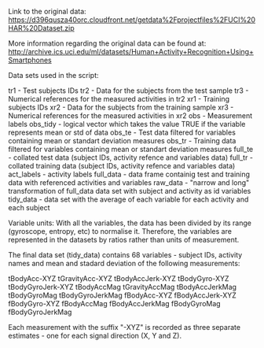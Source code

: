 Link to the original data:
https://d396qusza40orc.cloudfront.net/getdata%2Fprojectfiles%2FUCI%20HAR%20Dataset.zip

More information regarding the original data can be found at:
http://archive.ics.uci.edu/ml/datasets/Human+Activity+Recognition+Using+Smartphones

Data sets used in the script:

tr1 - Test subjects IDs
tr2 - Data for the subjects from the test sample
tr3 - Numerical references for the measured activities in tr2
xr1 - Training subjects IDs
xr2 - Data for the subjects from the training sample
xr3 - Numerical references for the measured activities in xr2 
obs - Measurement labels
obs_tidy - logical vector which takes the value TRUE if the variable represents mean or std of data
obs_te - Test data filtered for variables containing mean or standart deviation measures
obs_tr - Training data filtered for variables containing mean or standart deviation measures
full_te - collated test data (subject IDs, activity refence and variables data)
full_tr - collated training data (subject IDs, activity refence and variables data)
act_labels - activity labels
full_data - data frame containig test and training data with referenced activities and variables
raw_data - "narrow and long" transformation of full_data data set with subject and activity as id variables 
tidy_data - data set with the average of each variable for each activity and each subject

Variable units: With all the variables, the data has been divided by its range (gyroscope, entropy, etc) to normalise it. Therefore, the variables are represented in the datasets by ratios rather than units of measurement.

The final data set (tidy_data) contains 68 variables - subject IDs, activity names and mean and stadard deviation of the following measurements:

tBodyAcc-XYZ
tGravityAcc-XYZ
tBodyAccJerk-XYZ
tBodyGyro-XYZ
tBodyGyroJerk-XYZ
tBodyAccMag
tGravityAccMag
tBodyAccJerkMag
tBodyGyroMag
tBodyGyroJerkMag
fBodyAcc-XYZ
fBodyAccJerk-XYZ
fBodyGyro-XYZ
fBodyAccMag
fBodyAccJerkMag
fBodyGyroMag
fBodyGyroJerkMag

Each measurement with the suffix "-XYZ" is recorded as three separate estimates - one for each signal direction (X, Y and Z). 

